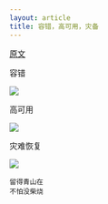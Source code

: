 ```yaml
---
layout: article
title: 容错，高可用，灾备
---
```


[原文](http://www.pbenson.net/2014/02/the-difference-between-fault-tolerance-high-availability-disaster-recovery/)


容错

![](/images/FaultTolerant.png)


高可用

![](/images/HighAvailability.png)



灾难恢复

![](/images/DisasterRecovery.png)


```
留得青山在
不怕没柴烧
```